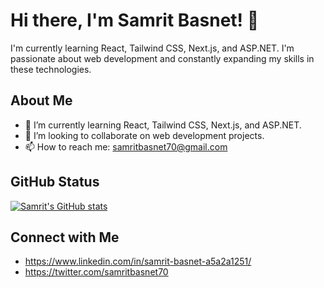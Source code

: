 # Hi there, I'm Samrit Basnet! 👋

I'm currently learning React, Tailwind CSS, Next.js, and ASP.NET. I'm passionate about web development and constantly expanding my skills in these technologies.

## About Me

- 🌱 I’m currently learning React, Tailwind CSS, Next.js, and ASP.NET.
- 👯 I’m looking to collaborate on web development projects.
- 📫 How to reach me: samritbasnet70@gmail.com


## GitHub Status

[![Samrit's GitHub stats](https://github-readme-stats.vercel.app/api?username=samritbasnet)](https://github.com/samritbasnet/github-readme-stats)

## Connect with Me

- https://www.linkedin.com/in/samrit-basnet-a5a2a1251/
- https://twitter.com/samritbasnet70
